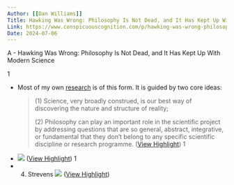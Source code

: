 ```yaml
---
Author: [[Dan Williams]]
Title: Hawking Was Wrong: Philosophy Is Not Dead, and It Has Kept Up With Modern Science
Link: https://www.conspicuouscognition.com/p/hawking-was-wrong-philosophy-is-not
Date: 2024-07-06
---
```

A - Hawking Was Wrong: Philosophy Is Not Dead, and It Has Kept Up With Modern Science

1
- Most of my own [research](https://danwilliamsphilosophy.com/page/) is of this form. It is guided by two core ideas:
  > (1) Science, very broadly construed, is our best way of discovering the nature and structure of reality;
  > 
  > (2) Philosophy can play an important role in the scientific project by addressing questions that are so general, abstract, integrative, or fundamental that they don’t belong to any specific scientific discipline or research programme. ([View Highlight](https://read.readwise.io/read/01hq8xwy3hn7bprsny1kgaqj78))
1
- ![](https://substackcdn.com/image/fetch/w_1456,c_limit,f_auto,q_auto:good,fl_progressive:steep/https%3A%2F%2Fsubstack-post-media.s3.amazonaws.com%2Fpublic%2Fimages%2F10678bd0-6d2a-401e-b18d-16855f1ba30c_853x1280.jpeg) ([View Highlight](https://read.readwise.io/read/01hq8y06tg5yfs4v6dfpf1tb5r))
1
- 4. Strevens
  ![](https://substackcdn.com/image/fetch/w_1456,c_limit,f_auto,q_auto:good,fl_progressive:steep/https%3A%2F%2Fsubstack-post-media.s3.amazonaws.com%2Fpublic%2Fimages%2Fb755833a-f5ff-4603-a3c4-541c1d266d12_977x1500.jpeg) ([View Highlight](https://read.readwise.io/read/01hq8y1bxjcyewpwy7td5mhw3s))
